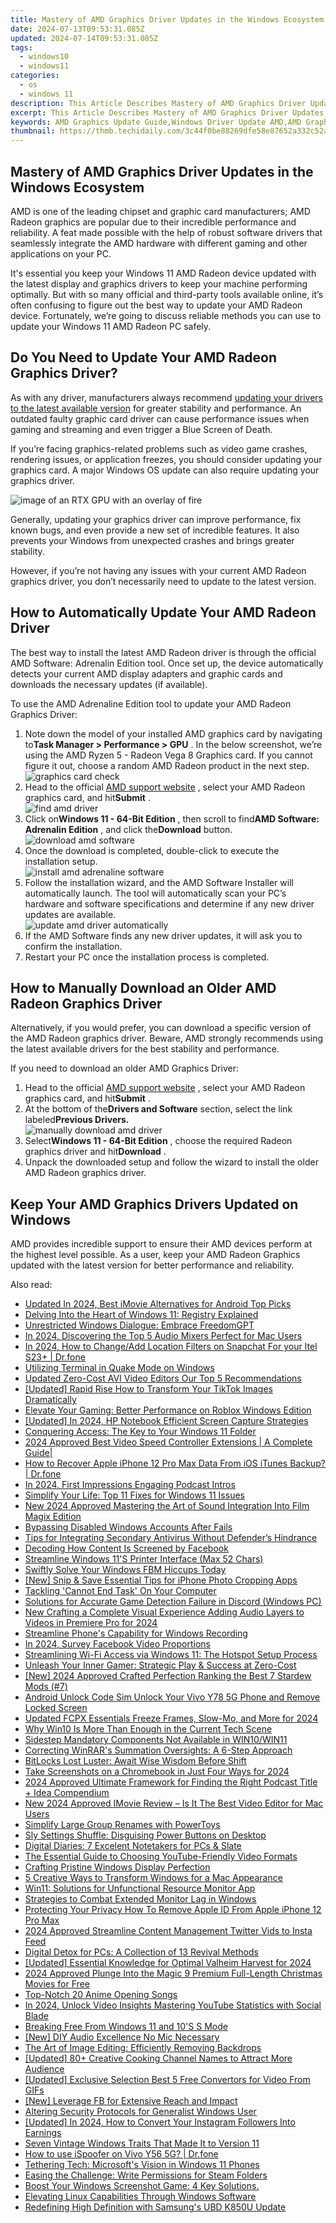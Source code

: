 ```yaml
---
title: Mastery of AMD Graphics Driver Updates in the Windows Ecosystem
date: 2024-07-13T09:53:31.085Z
updated: 2024-07-14T09:53:31.085Z
tags:
  - windows10
  - windows11
categories:
  - os
  - windows 11
description: This Article Describes Mastery of AMD Graphics Driver Updates in the Windows Ecosystem
excerpt: This Article Describes Mastery of AMD Graphics Driver Updates in the Windows Ecosystem
keywords: AMD Graphics Update Guide,Windows Driver Update AMD,AMD Graphic Drivers Win,Mastering AMD Driver Updates,Efficient AMD Graphics Update,AMD Graphics Patch for PC,Optimize AMD Windows Update
thumbnail: https://thmb.techidaily.com/3c44f0be88269dfe58e87652a332c52a578262780df7f0b33d89646c55a92321.jpg
---
```


## Mastery of AMD Graphics Driver Updates in the Windows Ecosystem

 AMD is one of the leading chipset and graphic card manufacturers; AMD Radeon graphics are popular due to their incredible performance and reliability. A feat made possible with the help of robust software drivers that seamlessly integrate the AMD hardware with different gaming and other applications on your PC.

 It's essential you keep your Windows 11 AMD Radeon device updated with the latest display and graphics drivers to keep your machine performing optimally. But with so many official and third-party tools available online, it’s often confusing to figure out the best way to update your AMD Radeon device. Fortunately, we’re going to discuss reliable methods you can use to update your Windows 11 AMD Radeon PC safely.

## Do You Need to Update Your AMD Radeon Graphics Driver?

 As with any driver, manufacturers always recommend [updating your drivers to the latest available version](https://www.makeuseof.com/computer-drivers-what-are-they-why-should-you-update/) for greater stability and performance. An outdated faulty graphic card driver can cause performance issues when gaming and streaming and even trigger a Blue Screen of Death.

 If you’re facing graphics-related problems such as video game crashes, rendering issues, or application freezes, you should consider updating your graphics card. A major Windows OS update can also require updating your graphics driver.

![image of an RTX GPU with an overlay of fire](https://static1.makeuseofimages.com/wordpress/wp-content/uploads/2023/01/gpu-hot.jpg)

 Generally, updating your graphics driver can improve performance, fix known bugs, and even provide a new set of incredible features. It also prevents your Windows from unexpected crashes and brings greater stability.

 However, if you’re not having any issues with your current AMD Radeon graphics driver, you don’t necessarily need to update to the latest version.

## How to Automatically Update Your AMD Radeon Driver

 The best way to install the latest AMD Radeon driver is through the official AMD Software: Adrenalin Edition tool. Once set up, the device automatically detects your current AMD display adapters and graphic cards and downloads the necessary updates (if available).

 To use the AMD Adrenaline Edition tool to update your AMD Radeon Graphics Driver:

1. Note down the model of your installed AMD graphics card by navigating to**Task Manager > Performance > GPU** . In the below screenshot, we’re using the AMD Ryzen 5 - Radeon Vega 8 Graphics card. If you cannot figure it out, choose a random AMD Radeon product in the next step.  
![graphics card check](https://static1.makeuseofimages.com/wordpress/wp-content/uploads/2023/01/graphics-card-check.jpg)
2. Head to the official [AMD support website](https://www.amd.com/en/support) , select your AMD Radeon graphics card, and hit**Submit** .  
![find amd driver](https://static1.makeuseofimages.com/wordpress/wp-content/uploads/2023/01/find-amd-driver.jpg)
3. Click on**Windows 11 - 64-Bit Edition** , then scroll to find**AMD Software: Adrenalin Edition** , and click the**Download** button.  
![download amd software](https://static1.makeuseofimages.com/wordpress/wp-content/uploads/2023/01/download-amd-software.jpg)
4. Once the download is completed, double-click to execute the installation setup.  
![install amd adrenaline software](https://static1.makeuseofimages.com/wordpress/wp-content/uploads/2023/01/install-amd-adrenaline-software.jpg)
5. Follow the installation wizard, and the AMD Software Installer will automatically launch. The tool will automatically scan your PC’s hardware and software specifications and determine if any new driver updates are available.  
![update amd driver automatically](https://static1.makeuseofimages.com/wordpress/wp-content/uploads/2023/01/update-amd-driver.jpg)
6. If the AMD Software finds any new driver updates, it will ask you to confirm the installation.
7. Restart your PC once the installation process is completed.

## How to Manually Download an Older AMD Radeon Graphics Driver

 Alternatively, if you would prefer, you can download a specific version of the AMD Radeon graphics driver. Beware, AMD strongly recommends using the latest available drivers for the best stability and performance.

If you need to download an older AMD Graphics Driver:

1. Head to the official [AMD support website](https://www.amd.com/en/support) , select your AMD Radeon graphics card, and hit**Submit** .
2. At the bottom of the**Drivers and Software** section, select the link labeled**Previous Drivers.**  
![manually download amd driver](https://static1.makeuseofimages.com/wordpress/wp-content/uploads/2023/01/manually-download-amd-driver.jpg)
3. Select**Windows 11 - 64-Bit Edition** , choose the required Radeon graphics driver and hit**Download** .
4. Unpack the downloaded setup and follow the wizard to install the older AMD Radeon graphics driver.

## Keep Your AMD Graphics Drivers Updated on Windows

 AMD provides incredible support to ensure their AMD devices perform at the highest level possible. As a user, keep your AMD Radeon Graphics updated with the latest version for better performance and reliability.


<ins class="adsbygoogle"
     style="display:block"
     data-ad-format="autorelaxed"
     data-ad-client="ca-pub-7571918770474297"
     data-ad-slot="1223367746"></ins>



<ins class="adsbygoogle"
     style="display:block"
     data-ad-client="ca-pub-7571918770474297"
     data-ad-slot="8358498916"
     data-ad-format="auto"
     data-full-width-responsive="true"></ins>



<span class="atpl-alsoreadstyle">Also read:</span>
<div><ul>
<li><a href="https://ai-video-apps.techidaily.com/updated-in-2024-best-imovie-alternatives-for-android-top-picks/"><u>Updated In 2024, Best iMovie Alternatives for Android Top Picks</u></a></li>
<li><a href="https://win11.techidaily.com/delving-into-the-heart-of-windows-11-registry-explained/"><u>Delving Into the Heart of Windows 11: Registry Explained</u></a></li>
<li><a href="https://win11.techidaily.com/unrestricted-windows-dialogue-embrace-freedomgpt/"><u>Unrestricted Windows Dialogue: Embrace FreedomGPT</u></a></li>
<li><a href="https://sound-tweaking.techidaily.com/in-2024-discovering-the-top-5-audio-mixers-perfect-for-mac-users/"><u>In 2024, Discovering the Top 5 Audio Mixers Perfect for Mac Users</u></a></li>
<li><a href="https://fix-guide.techidaily.com/in-2024-how-to-changeadd-location-filters-on-snapchat-for-your-itel-s23plus-drfone-by-drfone-virtual-android/"><u>In 2024, How to Change/Add Location Filters on Snapchat For your Itel S23+ | Dr.fone</u></a></li>
<li><a href="https://win11.techidaily.com/utilizing-terminal-in-quake-mode-on-windows/"><u>Utilizing Terminal in Quake Mode on Windows</u></a></li>
<li><a href="https://smart-video-creator.techidaily.com/updated-zero-cost-avi-video-editors-our-top-5-recommendations/"><u>Updated Zero-Cost AVI Video Editors Our Top 5 Recommendations</u></a></li>
<li><a href="https://tiktok-video-recordings.techidaily.com/updated-rapid-rise-how-to-transform-your-tiktok-images-dramatically/"><u>[Updated] Rapid Rise  How to Transform Your TikTok Images Dramatically</u></a></li>
<li><a href="https://win11.techidaily.com/elevate-your-gaming-better-performance-on-roblox-windows-edition/"><u>Elevate Your Gaming: Better Performance on Roblox Windows Edition</u></a></li>
<li><a href="https://screen-sharing-recording.techidaily.com/updated-in-2024-hp-notebook-efficient-screen-capture-strategies/"><u>[Updated] In 2024, HP Notebook  Efficient Screen Capture Strategies</u></a></li>
<li><a href="https://win11.techidaily.com/conquering-access-the-key-to-your-windows-11-folder/"><u>Conquering Access: The Key to Your Windows 11 Folder</u></a></li>
<li><a href="https://extra-tips.techidaily.com/2024-approved-best-video-speed-controller-extensions-a-complete-guide/"><u>2024 Approved  Best Video Speed Controller Extensions | A Complete Guide|</u></a></li>
<li><a href="https://techidaily.com/how-to-recover-apple-iphone-12-pro-max-data-from-ios-itunes-backup-drfone-by-drfone-ios-data-recovery-ios-data-recovery/"><u>How to Recover Apple iPhone 12 Pro Max Data From iOS iTunes Backup? | Dr.fone</u></a></li>
<li><a href="https://some-techniques.techidaily.com/in-2024-first-impressions-engaging-podcast-intros/"><u>In 2024, First Impressions  Engaging Podcast Intros</u></a></li>
<li><a href="https://win11.techidaily.com/simplify-your-life-top-11-fixes-for-windows-11-issues/"><u>Simplify Your Life: Top 11 Fixes for Windows 11 Issues</u></a></li>
<li><a href="https://audio-shaping.techidaily.com/new-2024-approved-mastering-the-art-of-sound-integration-into-film-magix-edition/"><u>New 2024 Approved Mastering the Art of Sound Integration Into Film Magix Edition</u></a></li>
<li><a href="https://win11.techidaily.com/bypassing-disabled-windows-accounts-after-fails/"><u>Bypassing Disabled Windows Accounts After Fails</u></a></li>
<li><a href="https://win11.techidaily.com/tips-for-integrating-secondary-antivirus-without-defenders-hindrance/"><u>Tips for Integrating Secondary Antivirus Without Defender’s Hindrance</u></a></li>
<li><a href="https://facebook.techidaily.com/decoding-how-content-is-screened-by-facebook/"><u>Decoding How Content Is Screened by Facebook</u></a></li>
<li><a href="https://win11.techidaily.com/streamline-windows-11s-printer-interface-max-52-chars/"><u>Streamline Windows 11'S Printer Interface (Max 52 Chars)</u></a></li>
<li><a href="https://win11.techidaily.com/swiftly-solve-your-windows-fbm-hiccups-today/"><u>Swiftly Solve Your Windows FBM Hiccups Today</u></a></li>
<li><a href="https://extra-support.techidaily.com/new-snip-and-save-essential-tips-for-iphone-photo-cropping-apps/"><u>[New] Snip & Save  Essential Tips for iPhone Photo Cropping Apps</u></a></li>
<li><a href="https://win11.techidaily.com/tackling-cannot-end-task-on-your-computer/"><u>Tackling 'Cannot End Task' On Your Computer</u></a></li>
<li><a href="https://win11.techidaily.com/solutions-for-accurate-game-detection-failure-in-discord-windows-pc/"><u>Solutions for Accurate Game Detection Failure in Discord (Windows PC)</u></a></li>
<li><a href="https://sound-tweaking.techidaily.com/new-crafting-a-complete-visual-experience-adding-audio-layers-to-videos-in-premiere-pro-for-2024/"><u>New Crafting a Complete Visual Experience Adding Audio Layers to Videos in Premiere Pro for 2024</u></a></li>
<li><a href="https://win11.techidaily.com/streamline-phones-capability-for-windows-recording/"><u>Streamline Phone's Capability for Windows Recording</u></a></li>
<li><a href="https://facebook-clips.techidaily.com/in-2024-survey-facebook-video-proportions/"><u>In 2024, Survey  Facebook Video Proportions</u></a></li>
<li><a href="https://win11.techidaily.com/streamlining-wi-fi-access-via-windows-11-the-hotspot-setup-process/"><u>Streamlining Wi-Fi Access via Windows 11: The Hotspot Setup Process</u></a></li>
<li><a href="https://win11.techidaily.com/unleash-your-inner-gamer-strategic-play-and-success-at-zero-cost/"><u>Unleash Your Inner Gamer: Strategic Play & Success at Zero-Cost</u></a></li>
<li><a href="https://visual-screen-recording.techidaily.com/new-2024-approved-crafted-perfection-ranking-the-best-7-stardew-mods-7/"><u>[New] 2024 Approved  Crafted Perfection  Ranking the Best 7 Stardew Mods (#7)</u></a></li>
<li><a href="https://sim-unlock.techidaily.com/android-unlock-code-sim-unlock-your-vivo-y78-5g-phone-and-remove-locked-screen-by-drfone-android/"><u>Android Unlock Code Sim Unlock Your Vivo Y78 5G Phone and Remove Locked Screen</u></a></li>
<li><a href="https://video-ai-editor.techidaily.com/updated-fcpx-essentials-freeze-frames-slow-mo-and-more-for-2024/"><u>Updated FCPX Essentials Freeze Frames, Slow-Mo, and More for 2024</u></a></li>
<li><a href="https://win11.techidaily.com/why-win10-is-more-than-enough-in-the-current-tech-scene/"><u>Why Win10 Is More Than Enough in the Current Tech Scene</u></a></li>
<li><a href="https://win11.techidaily.com/sidestep-mandatory-components-not-available-in-win10win11/"><u>Sidestep Mandatory Components Not Available in WIN10/WIN11</u></a></li>
<li><a href="https://win11.techidaily.com/correcting-winrars-summation-oversights-a-6-step-approach/"><u>Correcting WinRAR's Summation Oversights: A 6-Step Approach</u></a></li>
<li><a href="https://win11.techidaily.com/bitlocks-lost-luster-await-wise-wisdom-before-shift/"><u>BitLocks Lost Luster: Await Wise Wisdom Before Shift</u></a></li>
<li><a href="https://video-screen-grab.techidaily.com/take-screenshots-on-a-chromebook-in-just-four-ways-for-2024/"><u>Take Screenshots on a Chromebook in Just Four Ways for 2024</u></a></li>
<li><a href="https://some-guidance.techidaily.com/2024-approved-ultimate-framework-for-finding-the-right-podcast-title-plus-idea-compendium/"><u>2024 Approved  Ultimate Framework for Finding the Right Podcast Title + Idea Compendium</u></a></li>
<li><a href="https://ai-video-editing.techidaily.com/1713954188171-new-2024-approved-imovie-review-is-it-the-best-video-editor-for-mac-users/"><u>New 2024 Approved IMovie Review – Is It The Best Video Editor for Mac Users</u></a></li>
<li><a href="https://win11.techidaily.com/simplify-large-group-renames-with-powertoys/"><u>Simplify Large Group Renames with PowerToys</u></a></li>
<li><a href="https://win11.techidaily.com/sly-settings-shuffle-disguising-power-buttons-on-desktop/"><u>Sly Settings Shuffle: Disguising Power Buttons on Desktop</u></a></li>
<li><a href="https://win11.techidaily.com/digital-diaries-7-excelent-notetakers-for-pcs-and-slate/"><u>Digital Diaries: 7 Excelent Notetakers for PCs & Slate</u></a></li>
<li><a href="https://youtube-clips.techidaily.com/the-essential-guide-to-choosing-youtube-friendly-video-formats/"><u>The Essential Guide to Choosing YouTube-Friendly Video Formats</u></a></li>
<li><a href="https://win11.techidaily.com/crafting-pristine-windows-display-perfection/"><u>Crafting Pristine Windows Display Perfection</u></a></li>
<li><a href="https://win11.techidaily.com/5-creative-ways-to-transform-windows-for-a-mac-appearance/"><u>5 Creative Ways to Transform Windows for a Mac Appearance</u></a></li>
<li><a href="https://win11.techidaily.com/win11-solutions-for-unfunctional-resource-monitor-app/"><u>Win11: Solutions for Unfunctional Resource Monitor App</u></a></li>
<li><a href="https://win11.techidaily.com/strategies-to-combat-extended-monitor-lag-in-windows/"><u>Strategies to Combat Extended Monitor Lag in Windows</u></a></li>
<li><a href="https://apple-account.techidaily.com/protecting-your-privacy-how-to-remove-apple-id-from-apple-iphone-12-pro-max-by-drfone-ios/"><u>Protecting Your Privacy How To Remove Apple ID From Apple iPhone 12 Pro Max</u></a></li>
<li><a href="https://twitter-clips.techidaily.com/2024-approved-streamline-content-management-twitter-vids-to-insta-feed/"><u>2024 Approved  Streamline Content Management  Twitter Vids to Insta Feed</u></a></li>
<li><a href="https://win11.techidaily.com/digital-detox-for-pcs-a-collection-of-13-revival-methods/"><u>Digital Detox for PCs: A Collection of 13 Revival Methods</u></a></li>
<li><a href="https://on-screen-recording.techidaily.com/updated-essential-knowledge-for-optimal-valheim-harvest-for-2024/"><u>[Updated] Essential Knowledge for Optimal Valheim Harvest for 2024</u></a></li>
<li><a href="https://youtube-help.techidaily.com/2024-approved-plunge-into-the-magic-9-premium-full-length-christmas-movies-for-free/"><u>2024 Approved  Plunge Into the Magic  9 Premium Full-Length Christmas Movies for Free</u></a></li>
<li><a href="https://extra-tips.techidaily.com/top-notch-20-anime-opening-songs/"><u>Top-Notch 20 Anime Opening Songs</u></a></li>
<li><a href="https://youtube-web.techidaily.com/24-unlock-video-insights-mastering-youtube-statistics-with-social-blade/"><u>In 2024, Unlock Video Insights  Mastering YouTube Statistics with Social Blade</u></a></li>
<li><a href="https://win11.techidaily.com/breaking-free-from-windows-11-and-10s-s-mode/"><u>Breaking Free From Windows 11 and 10'S S Mode</u></a></li>
<li><a href="https://youtube-videos.techidaily.com/new-diy-audio-excellence-no-mic-necessary/"><u>[New] DIY Audio Excellence  No Mic Necessary</u></a></li>
<li><a href="https://win11.techidaily.com/the-art-of-image-editing-efficiently-removing-backdrops/"><u>The Art of Image Editing: Efficiently Removing Backdrops</u></a></li>
<li><a href="https://youtube-clips.techidaily.com/updated-80plus-creative-cooking-channel-names-to-attract-more-audience/"><u>[Updated] 80+ Creative Cooking Channel Names to Attract More Audience</u></a></li>
<li><a href="https://fox-access.techidaily.com/updated-exclusive-selection-best-5-free-convertors-for-video-from-gifs/"><u>[Updated] Exclusive Selection  Best 5 Free Convertors for Video From GIFs</u></a></li>
<li><a href="https://facebook-video-files.techidaily.com/new-leverage-fb-for-extensive-reach-and-impact/"><u>[New] Leverage FB for Extensive Reach and Impact</u></a></li>
<li><a href="https://win11.techidaily.com/altering-security-protocols-for-generalist-windows-user/"><u>Altering Security Protocols for Generalist Windows User</u></a></li>
<li><a href="https://instagram-video-recordings.techidaily.com/updated-in-2024-how-to-convert-your-instagram-followers-into-earnings/"><u>[Updated] In 2024, How to Convert Your Instagram Followers Into Earnings</u></a></li>
<li><a href="https://win11.techidaily.com/seven-vintage-windows-traits-that-made-it-to-version-11/"><u>Seven Vintage Windows Traits That Made It to Version 11</u></a></li>
<li><a href="https://change-location.techidaily.com/how-to-use-ispoofer-on-vivo-y56-5g-drfone-by-drfone-virtual-android/"><u>How to use iSpoofer on Vivo Y56 5G? | Dr.fone</u></a></li>
<li><a href="https://win11.techidaily.com/tethering-tech-microsofts-vision-in-windows-11-phones/"><u>Tethering Tech: Microsoft's Vision in Windows 11 Phones</u></a></li>
<li><a href="https://win11.techidaily.com/easing-the-challenge-write-permissions-for-steam-folders/"><u>Easing the Challenge: Write Permissions for Steam Folders</u></a></li>
<li><a href="https://win11.techidaily.com/boost-your-windows-screenshot-game-4-key-solutions/"><u>Boost Your Windows Screenshot Game: 4 Key Solutions.</u></a></li>
<li><a href="https://win11.techidaily.com/elevating-linux-capabilities-through-windows-software/"><u>Elevating Linux Capabilities Through Windows Software</u></a></li>
<li><a href="https://extra-tips.techidaily.com/redefining-high-definition-with-samsungs-ubd-k850u-update/"><u>Redefining High Definition with Samsung's UBD K850U Update</u></a></li>
</ul></div>
